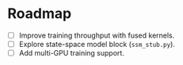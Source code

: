 # Roadmap

- [ ] Improve training throughput with fused kernels.
- [ ] Explore state-space model block (`ssm_stub.py`).
- [ ] Add multi-GPU training support.
